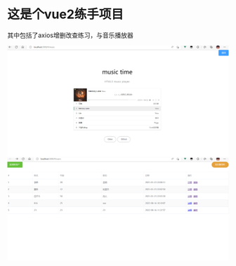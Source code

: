 # 这是个vue2练手项目

其中包括了axios增删改查练习，与音乐播放器

<img src="pic\music.PNG" style="zoom:60%;" />

<img src="pic\crud.PNG" style="zoom:50%;" />

